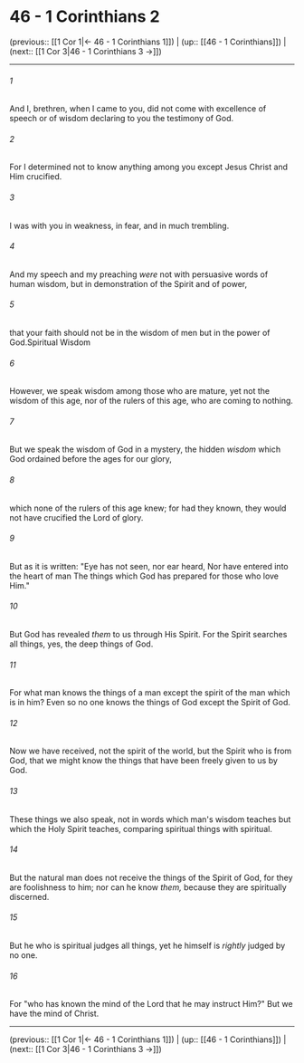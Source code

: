 # 46 - 1 Corinthians 2

(previous:: [[1 Cor 1|← 46 - 1 Corinthians 1]]) | (up:: [[46 - 1 Corinthians]]) | (next:: [[1 Cor 3|46 - 1 Corinthians 3 →]])

***


###### 1 
And I, brethren, when I came to you, did not come with excellence of speech or of wisdom declaring to you the testimony of God. 

###### 2 
For I determined not to know anything among you except Jesus Christ and Him crucified. 

###### 3 
I was with you in weakness, in fear, and in much trembling. 

###### 4 
And my speech and my preaching _were_ not with persuasive words of human wisdom, but in demonstration of the Spirit and of power, 

###### 5 
that your faith should not be in the wisdom of men but in the power of God.Spiritual Wisdom 

###### 6 
However, we speak wisdom among those who are mature, yet not the wisdom of this age, nor of the rulers of this age, who are coming to nothing. 

###### 7 
But we speak the wisdom of God in a mystery, the hidden _wisdom_ which God ordained before the ages for our glory, 

###### 8 
which none of the rulers of this age knew; for had they known, they would not have crucified the Lord of glory. 

###### 9 
But as it is written: "Eye has not seen, nor ear heard, Nor have entered into the heart of man The things which God has prepared for those who love Him." 

###### 10 
But God has revealed _them_ to us through His Spirit. For the Spirit searches all things, yes, the deep things of God. 

###### 11 
For what man knows the things of a man except the spirit of the man which is in him? Even so no one knows the things of God except the Spirit of God. 

###### 12 
Now we have received, not the spirit of the world, but the Spirit who is from God, that we might know the things that have been freely given to us by God. 

###### 13 
These things we also speak, not in words which man's wisdom teaches but which the Holy Spirit teaches, comparing spiritual things with spiritual. 

###### 14 
But the natural man does not receive the things of the Spirit of God, for they are foolishness to him; nor can he know _them,_ because they are spiritually discerned. 

###### 15 
But he who is spiritual judges all things, yet he himself is _rightly_ judged by no one. 

###### 16 
For "who has known the mind of the Lord that he may instruct Him?" But we have the mind of Christ.

***

(previous:: [[1 Cor 1|← 46 - 1 Corinthians 1]]) | (up:: [[46 - 1 Corinthians]]) | (next:: [[1 Cor 3|46 - 1 Corinthians 3 →]])
